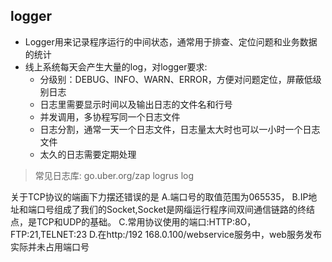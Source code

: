 ## logger

- Logger用来记录程序运行的中间状态，通常用于排查、定位问题和业务数据的统计
- 线上系统每天会产生大量的log，对logger要求:
  - 分级别：DEBUG、INFO、WARN、ERROR，方便对问题定位，屏蔽低级别日志
  - 日志里需要显示时间以及输出日志的文件名和行号
  - 并发调用，多协程写同一个日志文件
  - 日志分割，通常一天一个日志文件，日志量太大时也可以一小时一个日志文件
  - 太久的日志需要定期处理

> 常见日志库: go.uber.org/zap   logrus  log


关于TCP协议的端画下力摆还错误的是
A.端口号的取值范围为065535，
B.IP地址和端口号组成了我们的Socket,Socket是网缁运行程序间双间通信链路的终结点，是TCP和UDP的基础。
C.常用协议使用的端口:HTTP:8O，FTP:21,TELNET:23
D.在http:/192 168.0.100/webservice服务中，web服务发布实际并未占用端口号